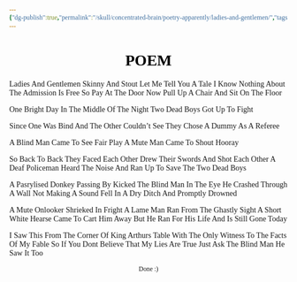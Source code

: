 ```yaml
---
{"dg-publish":true,"permalink":"/skull/concentrated-brain/poetry-apparently/ladies-and-gentlemen/","tags":["Tagless"],"noteIcon":""}
---
```


<style id="Force_Custom_Fonts" type="text/css">@font-face{font-style:normal;font-family:"Merriweather";src:local("Merriweather")}@font-face{font-style:bolder;font-family:"Merriweather";src:local("Merriweather")}@font-face{font-style:normal;font-family:"Merriweather";src:local("Merriweather");unicode-range:U+0-FF,U+2E80-9FFF,U+F900-FAFF,U+FE30-FE4F,U+20000-2FA1F}@font-face{font-style:bolder;font-family:"Merriweather";src:local("Merriweather");unicode-range:U+0-FF,U+2E80-9FFF,U+F900-FAFF,U+FE30-FE4F,U+20000-2FA1F}@font-face{font-style:normal;font-family:"Merriweather";src:local("Merriweather");unicode-range:U+0-FF}@font-face{font-style:bolder;font-family:"Merriweather";src:local("Merriweather");unicode-range:U+0-FF}:not(pre):not(code):not(textarea):not(tt):not(kbd):not(samp):not(var){font-family:"Merriweather"!important}pre,code,textarea,tt,kbd,samp,var{font-family:monospace!important}pre *,code *,textarea *,tt *,kbd *,samp *,var *{font-family:monospace!important}</style>


# <center><span style="color:#000000">POEM</span></center>

Ladies And Gentlemen Skinny And Stout
Let Me Tell You A Tale I Know Nothing About
The Admission Is Free So Pay At The Door
Now Pull Up A Chair And Sit On The Floor

One Bright Day In The Middle Of The Night
Two Dead Boys Got Up To Fight

Since One Was Bind And The Other Couldn’t See
They Chose A Dummy As A Referee

A Blind Man Came To See Fair Play
A Mute Man Came To Shout Hooray

So Back To Back They Faced Each Other
Drew Their Swords And Shot Each Other
A Deaf Policeman Heard The Noise 
And Ran Up To Save The Two Dead Boys

A Pasrylised Donkey Passing By
Kicked The Blind Man In The Eye
He Crashed Through A Wall Not Making A Sound
Fell In A Dry Ditch And Promptly Drowned

A Mute Onlooker Shrieked In Fright
A Lame Man Ran From The Ghastly Sight
A Short White Hearse Came To Cart Him Away
But He Ran For His Life And Is Still Gone Today

I Saw This From The Corner Of King Arthurs Table
With The Only Witness To The Facts Of My Fable
So If You Dont Believe That My Lies Are True
Just Ask The Blind Man He Saw It Too











<center><sub>Done :)</sub></center>


<script src="https://utteranc.es/client.js"
        repo="WonderingGodling/My-Mind-Space"
        issue-term="title"
        theme="preferred-color-scheme"
        crossorigin="anonymous"
        async>
</script>